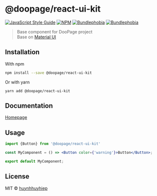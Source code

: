 # @doopage/react-ui-kit

[![JavaScript Style Guide](https://img.shields.io/badge/code_style-standard-brightgreen.svg)](https://standardjs.com)
[![NPM](https://img.shields.io/npm/v/@doopage/react-ui-kit.svg)](https://www.npmjs.com/package/@doopage/react-ui-kit) 
[![Bundlephobia](https://badgen.net/bundlephobia/tree-shaking/@doopage/react-ui-kit)](https://bundlephobia.com/result?p=@doopage/react-ui-kit@latest)
[![Bundlephobia](https://badgen.net/bundlephobia/minzip/@doopage/react-ui-kit)](https://bundlephobia.com/result?p=@doopage/react-ui-kit@latest)


> Base component for DooPage project<br/>Base on [Material UI](material-ui.com)

## Installation

With npm

```bash
npm install --save @doopage/react-ui-kit
```

Or with yarn

```
yarn add @doopage/react-ui-kit
```

## Documentation

[Homepage](https://huynhhuyhiep.github.io/doopage-react-ui-kit)

## Usage

```jsx
import {Button} from '@doopage/react-ui-kit'

const MyComponent = () => <Button color={'warning'}>Button</Button>;

export default MyComponent;
```

## License

MIT © [huynhhuyhiep](https://github.com/huynhhuyhiep)
